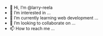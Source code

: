- 👋 Hi, I’m @larry-reela
- 👀 I’m interested in ...
- 🌱 I’m currently learning web development ...
- 💞️ I’m looking to collaborate on ...
- 📫 How to reach me ...

<!---
larry-reela/larry-reela is a ✨ special ✨ repository because its `README.md` (this file) appears on your GitHub profile.
You can click the Preview link to take a look at your changes.
--->
